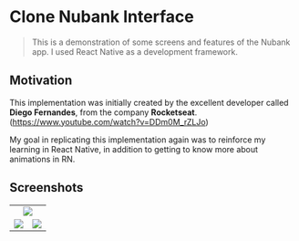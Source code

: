 # Clone Nubank Interface

> This is a demonstration of some screens and features of the Nubank app. I used React Native as a development framework.

## Motivation

This implementation was initially created by the excellent developer called **Diego Fernandes**, from the company **Rocketseat**. (https://www.youtube.com/watch?v=DDm0M_rZLJo)

My goal in replicating this implementation again was to reinforce my learning in React Native, in addition to getting to know more about animations in RN.

## Screenshots

<table>
<tr>
<td colspan="2" align="center"><img src="https://i.ibb.co/q1F443B/videotogif-2020-05-11-21-56-12.gif" /></td>
  </tr>
  <tr>
<td><img src="https://i.ibb.co/kHc601Q/tela1.png" /></td>
<td><img src="https://i.ibb.co/6vc381Z/tela2.png" /></td>
</tr>
</table>



